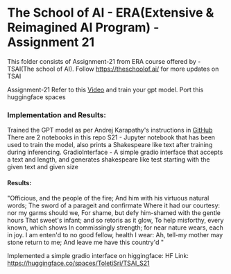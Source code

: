 # The School of AI - ERA(Extensive & Reimagined AI Program) - Assignment 21

This folder consists of Assignment-21 from ERA course offered by - TSAI(The school of AI). 
Follow https://theschoolof.ai/ for more updates on TSAI

Assignment-21
Refer to this [Video](https://www.youtube.com/watch?v=kCc8FmEb1nY&t=2s&ab_channel=AndrejKarpathy) and train your gpt model. Port this huggingface spaces

### Implementation and Results:
Trained the GPT model as per Andrej Karapathy's instructions in [GitHub](https://github.com/karpathy/ng-video-lecture)
There are 2 notebooks in this repo
S21 - Jupyter notebook that has been used to train the model, also prints a Shakespeare like text after training during inferencing.
GradioInterface - A simple gradio interface that accepts a text and length, and generates shakespeare like test starting with the given text and given size

#### Results:
"Officious, and the people of the fire;
And him with his virtuous natural words;
The sword of a parageit and confirmate
Where it had our courtesy: nor my garms should we,
For shame, but defy him-shamed with the gentle hours
That sweet's infant; and so retoris as it glow,
To help misforthy, every known, which shows
In commissingly strength; for near nature wears, each in
joy.
I am enten'd to no good fellow, health I wear:
Ah, tell-my mother may stone return to me;
And leave me have this country'd 
"

Implemented a simple gradio interface on higgingface: 
HF Link: https://huggingface.co/spaces/ToletiSri/TSAI_S21







